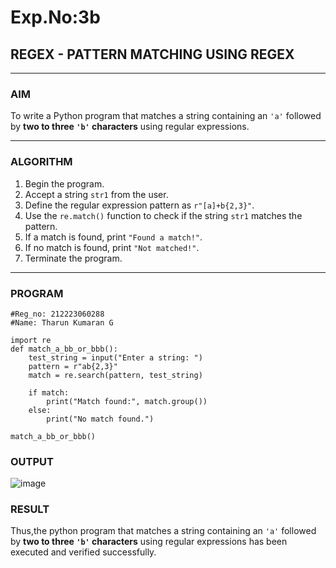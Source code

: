 # Exp.No:3b  
## REGEX - PATTERN MATCHING USING REGEX

---

### AIM  
To write a Python program that matches a string containing an `'a'` followed by **two to three `'b'` characters** using regular expressions.

---

### ALGORITHM

1. Begin the program.  
2. Accept a string `str1` from the user.  
3. Define the regular expression pattern as `r"[a]+b{2,3}"`.  
4. Use the `re.match()` function to check if the string `str1` matches the pattern.  
5. If a match is found, print `"Found a match!"`.  
6. If no match is found, print `"Not matched!"`.  
7. Terminate the program.

---

### PROGRAM

```
#Reg_no: 212223060288
#Name: Tharun Kumaran G

import re
def match_a_bb_or_bbb():
    test_string = input("Enter a string: ")
    pattern = r"ab{2,3}"
    match = re.search(pattern, test_string)

    if match:
        print("Match found:", match.group())
    else:
        print("No match found.")

match_a_bb_or_bbb()

```
### OUTPUT

![image](https://github.com/user-attachments/assets/80fbefc7-c447-4fe5-966a-0d4d04f785e9)

### RESULT

Thus,the python program that matches a string containing an `'a'` followed by **two to three `'b'` characters** using regular expressions has been executed and verified successfully.

